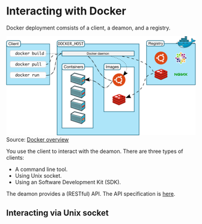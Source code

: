 # Interacting with Docker

Docker deployment comsists of a client, a deamon, and a registry.

![Docker architecture](./img/docker-arch.svg)
Source: [Docker overview](https://docs.docker.com/get-started/overview/)

You use the client to interact with the deamon. There are three types of clients:

* A command line tool.
* Using Unix socket.
* Using an Software Development Kit (SDK).

The deamon provides a (RESTful) API. The API specification is [here](https://docs.docker.com/engine/api/v1.41/).

## Interacting via Unix socket

